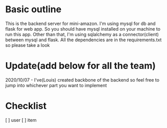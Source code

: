 # Basic outline

This is the backend server for mini-amazon.
I'm using mysql for db and flask for web app.
So you should have mysql installed on your machine to run this app.
Other than that, I'm using sqlalchemy as a connector(client) between mysql and flask.
All the dependencies are in the requirements.txt so please take a look

# Update(add below for all the team)

2020/10/07 - I've(Louis) created backbone of the backend so feel free to jump into whichever part you want to implement

# Checklist

[ ] user
[ ] item

<!-- add more as neccessary -->
